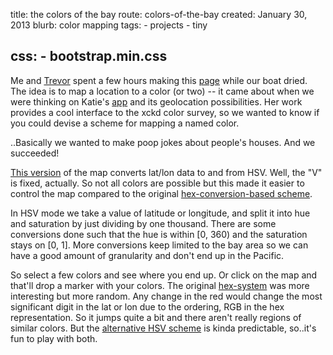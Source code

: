 title: the colors of the bay
route: colors-of-the-bay
created: January 30, 2013
blurb: color mapping
tags:
    - projects
    - tiny

css:
    - bootstrap.min.css
---

Me and [Trevor]() spent a few hours making this [page](http://trevorshp.com/gmaps.htm) while our boat dried.
The idea  is to map a location to a color (or two) -- 
it came about when we were thinking on Katie's [app](https://play.google.com/store/apps/details?id=com.color.colornamer)
and its geolocation possibilities.
Her work provides a cool interface to the xckd color survey,
so we wanted to know if you could devise a scheme for mapping a named color.

..Basically we wanted to make poop jokes about people's houses.
And we succeeded!

[This version](http://trevorshp.com/gmaps.htm) of the map converts lat/lon data to and from HSV.
Well, the "V" is fixed, actually.
So not all colors are possible 
but this made it easier to control the map compared to the original [hex-conversion-based scheme](http://trevorshp.com/gmaps_backup.htm).

In HSV mode we take a value of latitude or longitude,
and split it into hue and saturation by just dividing by one thousand.
There are some conversions done such that the hue is within [0, 360) and the saturation stays on [0, 1].
More conversions keep limited to the bay area so we can have a good amount of granularity and don't end up in the Pacific.

So select a few colors and see where you end up.
Or click on the map and that'll drop a marker with your colors.
The original [hex-system](http://trevorshp.com/gmaps_backup.htm) was more interesting but more random.
Any change in the red would change the most significant digit in the lat or lon 
due to the ordering, RGB in the hex representation.
So it jumps quite a bit and there aren't really regions of similar colors.
But the [alternative HSV scheme](http://trevorshp.com/gmaps.htm) is kinda predictable, so..it's fun to play with both.
